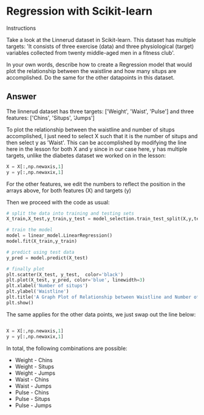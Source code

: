# Regression with Scikit-learn

Instructions

Take a look at the Linnerud dataset in Scikit-learn. This dataset has multiple targets: 'It consists of three exercise (data) and three physiological (target) variables collected from twenty middle-aged men in a fitness club'.

In your own words, describe how to create a Regression model that would plot the relationship between the waistline and how many situps are accomplished. Do the same for the other datapoints in this dataset.

## Answer

The linnerud dataset has three targets: ['Weight', 'Waist', 'Pulse']
and three features: ['Chins', 'Situps', 'Jumps']

To plot the relationship between the waistline and number of situps accomplished, I just need to select X such that it is the number of situps and then select y as 'Waist'.
This can be accomplished by modifying the line here in the lesson for both X and y since in our case here, y has multiple targets, unlike the diabetes dataset we worked on in the lesson:

```py
X = X[:,np.newaxis,1]
y = y[:,np.newaxix,1]

```

For the other features, we edit the numbers to reflect the position in the arrays above, for both features (X) and targets (y)

Then we proceed with the code as usual:

```py
# split the data into training and testing sets
X_train,X_test,y_train,y_test = model_selection.train_test_split(X,y,test_size=0.3)

# train the model
model = linear_model.LinearRegression()
model.fit(X_train,y_train)

# predict using test data
y_pred = model.predict(X_test)

# finally plot
plt.scatter(X_test, y_test,  color='black')
plt.plot(X_test, y_pred, color='blue', linewidth=3)
plt.xlabel('Number of situps')
plt.ylabel('Waistline')
plt.title('A Graph Plot of Relationship between Waistline and Number of situps')
plt.show()

```

The same applies for the other data points, we just swap out the line below:

```py

X = X[:,np.newaxis,1]
y = y[:,np.newaxix,1]

```

In total, the following combinations are possible:

- Weight - Chins
- Weight - Situps
- Weight - Jumps
- Waist - Chins
- Waist - Jumps
- Pulse - Chins
- Pulse - Situps
- Pulse - Jumps
